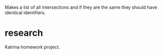 
Makes a list of all intersections and if they are the same they should have identical identifiers.

# research
Katrina homework project.
